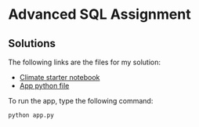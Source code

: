 # Advanced SQL Assignment

## Solutions

The following links are the files for my solution: 

- [Climate starter notebook](climate_starter.ipynb)
- [App python file](app.py)

To run the app, type the following command: 

```
python app.py
```